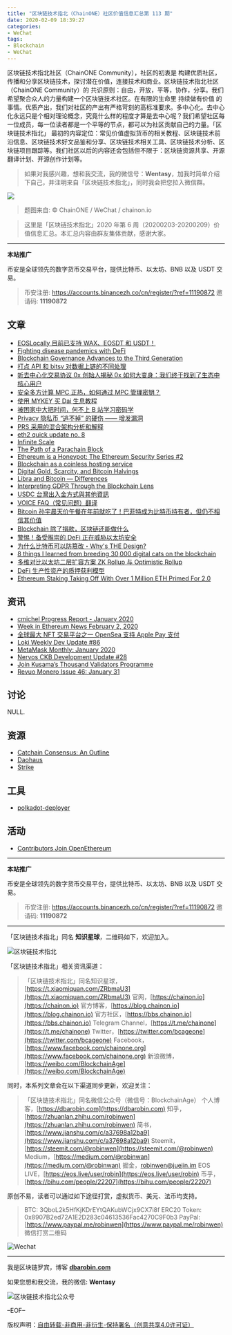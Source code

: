 ```yaml
---
title: "区块链技术指北（ChainONE）社区价值信息汇总第 113 期"
date: 2020-02-09 18:39:27
categories:
- WeChat
tags:
- Blockchain
- WeChat
---
```

区块链技术指北社区（ChainONE Community），社区的初衷是 构建优质社区，传播和分享区块链技术，探讨潜在价值，连接技术和商业。区块链技术指北社区（ChainONE Community）的 共识原则：自由，开放，平等，协作，分享。我们希望聚合众人的力量构建一个区块链技术社区。在有限的生命里 持续做有价值 的事情。优质产出，我们对社区的产出有严格苛刻的高标准要求。多中心化。去中心化永远只是个相对理论概念，究竟什么样的程度才算是去中心呢？我们希望社区每一位成员，每一位读者都是一个平等的节点，都可以为社区贡献自己的力量。「区块链技术指北」 最初的内容定位：常见价值虚拟货币的相关教程、区块链技术前沿信息、区块链技术好文品鉴和分享、区块链技术相关工具、区块链技术分析、区块链项目跟踪等。我们社区以后的内容还会包括但不限于：区块链资源共享、开源翻译计划、开源创作计划等。
<!-- more -->

> 如果对我感兴趣，想和我交流，我的微信号：**Wentasy**，加我时简单介绍下自己，并注明来自「区块链技术指北」，同时我会把您拉入微信群。

![](https://cdn.dbarobin.com/EFxCQjC.png)

> 题图来自: © ChainONE / WeChat / chainon.io

> 这里是「区块链技术指北」2020 年第 6 周（20200203-20200209）价值信息汇总。本汇总内容由群友集体贡献，感谢大家。

***

**本站推广**

币安是全球领先的数字货币交易平台，提供比特币、以太坊、BNB 以及 USDT 交易。

> 币安注册: https://accounts.binancezh.co/cn/register/?ref=11190872
> 邀请码: **11190872**

## 文章

* [EOSLocally 目前已支持 WAX、EOSDT 和 USDT！](https://bbs.chainon.io/d/5191)
* [Fighting disease pandemics with DeFi](https://bbs.chainon.io/d/5193)
* [Blockchain Governance Advances to the Third Generation](https://bbs.chainon.io/d/5194)
* [打点 API 和 bitsv 对数据上链的不同处理](https://bbs.chainon.io/d/5196)
* [听去中心化交易协议 0x 创始人揭秘 0x 如何大变身：我们终于找到了生态中核心用户](https://bbs.chainon.io/d/5198)
* [安全多方计算 MPC 正热，如何通过 MPC 管理密钥？](https://bbs.chainon.io/d/5199)
* [使用 MYKEY 买 Dai 生息教程](https://bbs.chainon.io/d/5200)
* [被困家中大把时间，何不上 B 站学习密码学](https://bbs.chainon.io/d/5201)
* [Privacy 隐私币 “逃不掉” 的硬伤 —— 增发漏洞](https://bbs.chainon.io/d/5203)
* [PRS 采用的混合架构分析和解释](https://bbs.chainon.io/d/5204)
* [eth2 quick update no. 8](https://bbs.chainon.io/d/5206)
* [Infinite Scale](https://bbs.chainon.io/d/5209)
* [The Path of a Parachain Block](https://bbs.chainon.io/d/5211)
* [Ethereum is a Honeypot: The Ethereum Security Series #2](https://bbs.chainon.io/d/5214)
* [Blockchain as a coinless hosting service](https://bbs.chainon.io/d/5215)
* [Digital Gold, Scarcity, and Bitcoin Halvings](https://bbs.chainon.io/d/5216)
* [Libra and Bitcoin — Differences](https://bbs.chainon.io/d/5217)
* [Interpreting GDPR Through the Blockchain Lens](https://bbs.chainon.io/d/5218)
* [USDC 台灣出入金方式與其他資訊](https://bbs.chainon.io/d/5219)
* [VOICE FAQ（常见问题）翻译](https://bbs.chainon.io/d/5220)
* [Bitcoin 孙宇晨天价午餐在年前就吃了！巴菲特成为比特币持有者，但仍不相信其价值](https://bbs.chainon.io/d/5221)
* [Blockchain 除了捐款，区块链还能做什么](https://bbs.chainon.io/d/5222)
* [警惕！备受推崇的 DeFi 正在威胁以太坊安全](https://bbs.chainon.io/d/5223)
* [为什么比特币可以防篡改・Why's THE Design?](https://bbs.chainon.io/d/5224)
* [8 things I learned from breeding 30,000 digital cats on the blockchain](https://bbs.chainon.io/d/5225)
* [多维对比以太坊二层扩容方案 ZK Rollup 与 Optimistic Rollup](https://bbs.chainon.io/d/5226)
* [DeFi 生产性资产的质押获利模型](https://bbs.chainon.io/d/5227)
* [Ethereum Staking Taking Off With Over 1 Million ETH Primed For 2.0](https://bbs.chainon.io/d/5228)

## 资讯

* [cmichel Progress Report - January 2020](https://bbs.chainon.io/d/5192)
* [Week in Ethereum News February 2, 2020](https://bbs.chainon.io/d/5195)
* [全球最大 NFT 交易平台之一 OpenSea 支持 Apple Pay 支付](https://bbs.chainon.io/d/5197)
* [Loki Weekly Dev Update #86](https://bbs.chainon.io/d/5207)
* [MetaMask Monthly: January 2020](https://bbs.chainon.io/d/5208)
* [Nervos CKB Development Update #28](https://bbs.chainon.io/d/5210)
* [Join Kusama’s Thousand Validators Programme](https://bbs.chainon.io/d/5212)
* [Revuo Monero Issue 46: January 31](https://bbs.chainon.io/d/5213)

## 讨论

NULL.

## 资源

* [Catchain Consensus: An Outline](https://bbs.chainon.io/d/5202)
* [Daohaus](https://bbs.chainon.io/d/5229)
* [Strike](https://bbs.chainon.io/d/5230)

## 工具

* [polkadot-deployer](https://bbs.chainon.io/d/5231)

## 活动

* [Contributors Join OpenEthereum](https://bbs.chainon.io/d/5205)

***

**本站推广**

币安是全球领先的数字货币交易平台，提供比特币、以太坊、BNB 以及 USDT 交易。

> 币安注册: https://accounts.binancezh.co/cn/register/?ref=11190872
> 邀请码: **11190872**

***

「区块链技术指北」同名 **知识星球**，二维码如下，欢迎加入。

![区块链技术指北](https://cdn.dbarobin.com/3YzonTR.png)

「区块链技术指北」相关资讯渠道：

> 「区块链技术指北」同名知识星球，[https://t.xiaomiquan.com/ZRbmaU3](https://t.xiaomiquan.com/ZRbmaU3)
> 官网，[https://chainon.io](https://chainon.io)
> 官方博客，[https://blog.chainon.io](https://blog.chainon.io)
> 官方社区，[https://bbs.chainon.io](https://bbs.chainon.io)
> Telegram Channel，[https://t.me/chainone](https://t.me/chainone)
> Twitter，[https://twitter.com/bcageone](https://twitter.com/bcageone)
> Facebook，[https://www.facebook.com/chainone.org](https://www.facebook.com/chainone.org)
> 新浪微博，[https://weibo.com/BlockchainAge](https://weibo.com/BlockchainAge)

同时，本系列文章会在以下渠道同步更新，欢迎关注：

> 「区块链技术指北」同名微信公众号（微信号：BlockchainAge）
> 个人博客，[https://dbarobin.com](https://dbarobin.com)
> 知乎，[https://zhuanlan.zhihu.com/robinwen](https://zhuanlan.zhihu.com/robinwen)
> 简书，[https://www.jianshu.com/c/a37698a12ba9](https://www.jianshu.com/c/a37698a12ba9)
> Steemit，[https://steemit.com/@robinwen](https://steemit.com/@robinwen)
> Medium，[https://medium.com/@robinwan](https://medium.com/@robinwan)
> 掘金，[robinwen@juejin.im](https://juejin.im/user/5673ccae60b2260ee435f89a/posts)
> EOS LIVE，[https://eos.live/user/robin](https://eos.live/user/robin)
> 币乎，[https://bihu.com/people/22207](https://bihu.com/people/22207)

原创不易，读者可以通过如下途径打赏，虚拟货币、美元、法币均支持。

> BTC: 3QboL2k5HfKjKDrEYtQAKubWCjx9CX7i8f
> ERC20 Token: 0x8907B2ed72A1E2D283c04613536Fac4270C9F0b3
> PayPal: [https://www.paypal.me/robinwen](https://www.paypal.me/robinwen)
> 微信打赏二维码

![Wechat](https://cdn.dbarobin.com/SzoNl5b.jpg)

***

我是区块链罗宾，博客 **[dbarobin.com](https://dbarobin.com/)**

如果您想和我交流，我的微信: **Wentasy**

![区块链技术指北公众号](https://cdn.dbarobin.com/w0wignb.png)

–EOF–

版权声明：[自由转载-非商用-非衍生-保持署名（创意共享4.0许可证）](http://creativecommons.org/licenses/by-nc-nd/4.0/deed.zh)